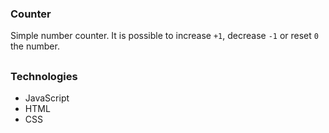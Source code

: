 ### Counter

Simple number counter. It is possible to increase <code>+1</code>, decrease <code>-1</code> or reset <code>0</code> the number.

##

### Technologies
- JavaScript
- HTML
- CSS

##